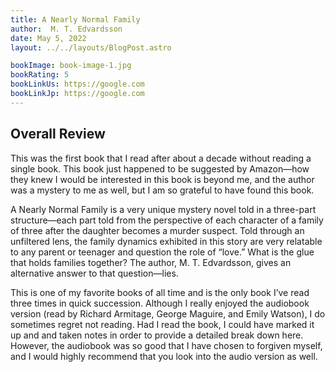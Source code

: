 ```yaml
---
title: A Nearly Normal Family
author:  M. T. Edvardsson
date: May 5, 2022
layout: ../../layouts/BlogPost.astro

bookImage: book-image-1.jpg
bookRating: 5
bookLinkUs: https://google.com
bookLinkJp: https://google.com
---
```


## Overall Review

This was the first book that I read after about a decade without reading a single book. This book just happened to be suggested by Amazon—how they knew I would be interested in this book is beyond me, and the author was a mystery to me as well, but I am so grateful to have found this book. 

A Nearly Normal Family is a very unique mystery novel told in a three-part structure—each part told from the perspective of each character of a family of three after the daughter becomes a murder suspect. Told through an unfiltered lens, the family dynamics exhibited in this story are very relatable to any parent or teenager and question the role of “love.” What is the glue that holds families together? The author, M. T. Edvardsson, gives an alternative answer to that question—lies. 

This is one of my favorite books of all time and is the only book I’ve read three times in quick succession. Although I really enjoyed the audiobook version (read by Richard Armitage, George Maguire, and Emily Watson), I do sometimes regret not reading. Had I read the book, I could have marked it up and and taken notes in order to provide a detailed break down here. However, the audiobook was so good that I have chosen to forgiven myself, and I would highly recommend that you look into the audio version as well. 
